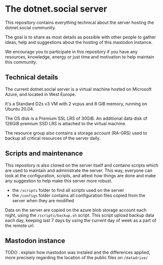 # The dotnet.social server

This repository contains everything technical about the server hosting the dotnet.social community.

The goal is to share as most details as possible with other people to gather ideas, help and suggestions about the hosting of this mastodon instance.

We encourage you to participate in this repository if you have any resources, knowledge, energy or just time and motivation to help maintain this community.

## Technical details

The current dotnet.social server is a virtual machine hosted on Microsoft Azure, and located in West Europe.

It's a Standard D2s v3 VM with 2 vcpus and 8 GiB memory, running on Ubuntu 20.04.

The OS disk is a Premium SSL LRS of 30GiB. An additional data disk of 128GiB premium SSD LRS is attached to the virtual machine.

The resource group also contains a storage account (RA-GRS) used to backup all critical resources of the server daily.

## Scripts and maintenance

This repository is also cloned on the server itself and contains scripts which are used to maintain and administrate the server.
This way, everyone can look at the configuration, scripts, and attest how things are done and make any suggestion to help make this server more robust.

* the `/scripts` folder to find all scripts used on the server
* the `/configs` folder contains all configuration files copied from the server when they are modified

Data on the server are copied on the azure blob storage account each night, using the `/scripts/backup.sh` script.
This script upload backup data each day, keeping last 7 days by using the current day of week as a part of the remote url.

## Mastodon instance

TODO : explain how mastodon was instaled and the differences applied, more precisely regarding the location of the public files on `/datadrive/`